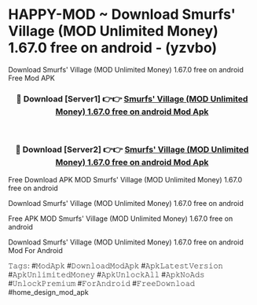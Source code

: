 # HAPPY-MOD ~ Download Smurfs' Village (MOD Unlimited Money) 1.67.0 free on android - (yzvbo)
Download Smurfs' Village (MOD Unlimited Money) 1.67.0 free on android Free Mod APK

<div align="center">
<h3>🔴 Download [Server1] 👉👉 <a href="https://apk-comot.site?title=Smurfs'_Village_(MOD_Unlimited_Money)_1.67.0_free_on_android">Smurfs' Village (MOD Unlimited Money) 1.67.0 free on android Mod Apk</a></h3><br>

<h3>🔴 Download [Server2] 👉👉 <a href="https://apk-comot.site?title=Smurfs'_Village_(MOD_Unlimited_Money)_1.67.0_free_on_android">Smurfs' Village (MOD Unlimited Money) 1.67.0 free on android Mod Apk</a></h3>
</div>


Free Download APK MOD Smurfs' Village (MOD Unlimited Money) 1.67.0 free on android

Download Smurfs' Village (MOD Unlimited Money) 1.67.0 free on android 

Free APK MOD Smurfs' Village (MOD Unlimited Money) 1.67.0 free on android 

Download Smurfs' Village (MOD Unlimited Money) 1.67.0 free on android Mod For Android

𝚃𝚊𝚐𝚜: #𝙼𝚘𝚍𝙰𝚙𝚔 #𝙳𝚘𝚠𝚗𝚕𝚘𝚊𝚍𝙼𝚘𝚍𝙰𝚙𝚔 #𝙰𝚙𝚔𝙻𝚊𝚝𝚎𝚜𝚝𝚅𝚎𝚛𝚜𝚒𝚘𝚗 #𝙰𝚙𝚔𝚄𝚗𝚕𝚒𝚖𝚒𝚝𝚎𝚍𝙼𝚘𝚗𝚎𝚢 #𝙰𝚙𝚔𝚄𝚗𝚕𝚘𝚌𝚔𝙰𝚕𝚕 #𝙰𝚙𝚔𝙽𝚘𝙰𝚍𝚜 #𝚄𝚗𝚕𝚘𝚌𝚔𝙿𝚛𝚎𝚖𝚒𝚞𝚖 #𝙵𝚘𝚛𝙰𝚗𝚍𝚛𝚘𝚒𝚍 #𝙵𝚛𝚎𝚎𝙳𝚘𝚠𝚗𝚕𝚘𝚊𝚍 #home_design_mod_apk